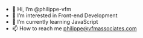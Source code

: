 - 👋 Hi, I’m @philippe-vfm
- 👀 I’m interested in Front-end Development
- 🌱 I’m currently learning JavaScript
- 📫 How to reach me philippe@vfmassociates.com

<!---
philippe-vfm/philippe-vfm is a ✨ special ✨ repository because its `README.md` (this file) appears on your GitHub profile.
You can click the Preview link to take a look at your changes.
--->
